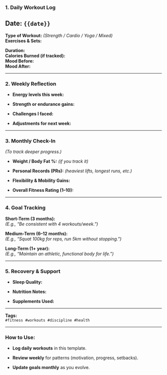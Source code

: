 ### **1. Daily Workout Log**

## **Date:** `{{date}}`  
**Type of Workout:** _(Strength / Cardio / Yoga / Mixed)_  
**Exercises & Sets:**

**Duration:**  
**Calories Burned (if tracked):**  
**Mood Before:**  
**Mood After:**

---

### **2. Weekly Reflection**

- **Energy levels this week:**
    
- **Strength or endurance gains:**
    
- **Challenges I faced:**
    
- **Adjustments for next week:**
    

---

### **3. Monthly Check-In**

_(To track deeper progress.)_

- **Weight / Body Fat %:** _(if you track it)_
    
- **Personal Records (PRs):** _(heaviest lifts, longest runs, etc.)_
    
- **Flexibility & Mobility Gains:**
    
- **Overall Fitness Rating (1–10):**
    

---

### **4. Goal Tracking**

**Short-Term (3 months):**  
_(E.g., “Be consistent with 4 workouts/week.”)_

**Medium-Term (6–12 months):**  
_(E.g., “Squat 100kg for reps, run 5km without stopping.”)_

**Long-Term (1+ year):**  
_(E.g., “Maintain an athletic, functional body for life.”)_

---

### **5. Recovery & Support**

- **Sleep Quality:**
    
- **Nutrition Notes:**
    
- **Supplements Used:**
    

---

**Tags:**  
`#fitness #workouts #discipline #health`

---

### **How to Use:**

- **Log daily workouts** in this template.
    
- **Review weekly** for patterns (motivation, progress, setbacks).
    
- **Update goals monthly** as you evolve.